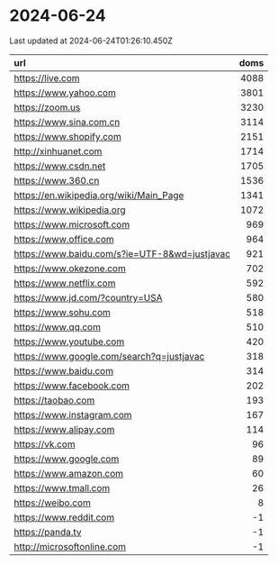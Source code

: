 # 2024-06-24

<!-- BEGIN -->
Last updated at 2024-06-24T01:26:10.450Z

url | doms
:- | -:
https://live.com | 4088
https://www.yahoo.com | 3801
https://zoom.us | 3230
https://www.sina.com.cn | 3114
https://www.shopify.com | 2151
http://xinhuanet.com | 1714
https://www.csdn.net | 1705
https://www.360.cn | 1536
https://en.wikipedia.org/wiki/Main_Page | 1341
https://www.wikipedia.org | 1072
https://www.microsoft.com | 969
https://www.office.com | 964
https://www.baidu.com/s?ie=UTF-8&wd=justjavac | 921
https://www.okezone.com | 702
https://www.netflix.com | 592
https://www.jd.com/?country=USA | 580
https://www.sohu.com | 518
https://www.qq.com | 510
https://www.youtube.com | 420
https://www.google.com/search?q=justjavac | 318
https://www.baidu.com | 314
https://www.facebook.com | 202
https://taobao.com | 193
https://www.instagram.com | 167
https://www.alipay.com | 114
https://vk.com | 96
https://www.google.com | 89
https://www.amazon.com | 60
https://www.tmall.com | 26
https://weibo.com | 8
https://www.reddit.com | -1
https://panda.tv | -1
http://microsoftonline.com | -1
<!-- END -->
